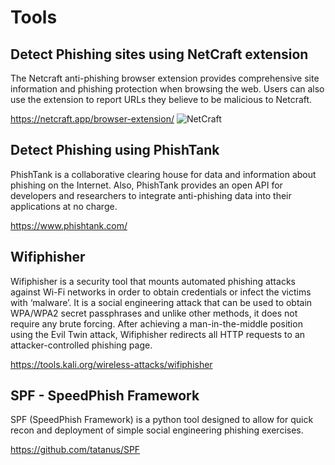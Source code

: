# Tools
## Detect Phishing sites using NetCraft extension
The Netcraft anti-phishing browser extension provides comprehensive site information and phishing protection when browsing the web. Users can also use the extension to report URLs they believe to be malicious to Netcraft.

https://netcraft.app/browser-extension/
![NetCraft](https://netcraft.app/assets/img/screenshots/extension/blocked.png)

## Detect Phishing using PhishTank
PhishTank is a collaborative clearing house for data and information about phishing on the Internet. Also, PhishTank provides an open API for developers and researchers to integrate anti-phishing data into their applications at no charge.

https://www.phishtank.com/

## Wifiphisher
Wifiphisher is a security tool that mounts automated phishing attacks against Wi-Fi networks in order to obtain credentials or infect the victims with ‘malware’. It is a social engineering attack that can be used to obtain WPA/WPA2 secret passphrases and unlike other methods, it does not require any brute forcing.
After achieving a man-in-the-middle position using the Evil Twin attack, Wifiphisher redirects all HTTP requests to an attacker-controlled phishing page.

https://tools.kali.org/wireless-attacks/wifiphisher


## SPF - SpeedPhish Framework
SPF (SpeedPhish Framework) is a python tool designed to allow for quick recon and deployment of simple social engineering phishing exercises.

https://github.com/tatanus/SPF